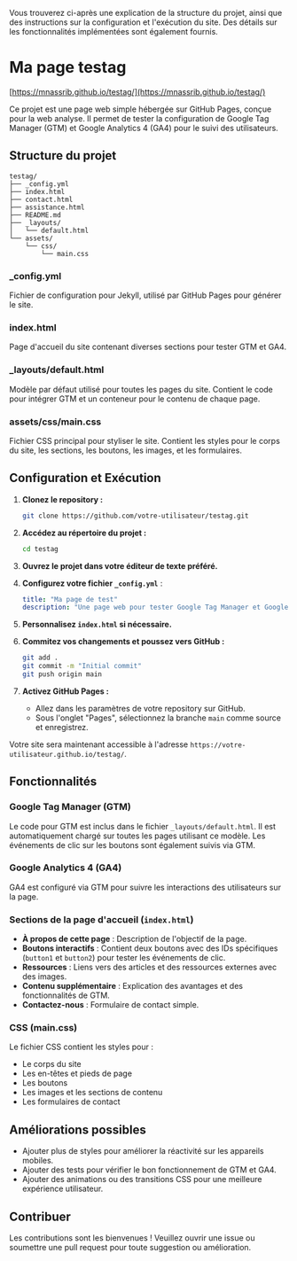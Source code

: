 Vous trouverez ci-après une explication de la structure du projet, ainsi que des instructions sur la configuration et l'exécution du site. Des détails sur les fonctionnalités implémentées sont également fournis.


# Ma page testag 

[https://mnassrib.github.io/testag/](https://mnassrib.github.io/testag/)

Ce projet est une page web simple hébergée sur GitHub Pages, conçue pour la web analyse. Il permet de tester la configuration de Google Tag Manager (GTM) et Google Analytics 4 (GA4) pour le suivi des utilisateurs.

## Structure du projet

```
testag/
├── _config.yml
├── index.html
├── contact.html
├── assistance.html
├── README.md
├── _layouts/
│   └── default.html
└── assets/
    └── css/
        └── main.css
```

### _config.yml

Fichier de configuration pour Jekyll, utilisé par GitHub Pages pour générer le site.

### index.html

Page d'accueil du site contenant diverses sections pour tester GTM et GA4.

### _layouts/default.html

Modèle par défaut utilisé pour toutes les pages du site. Contient le code pour intégrer GTM et un conteneur pour le contenu de chaque page.

### assets/css/main.css

Fichier CSS principal pour styliser le site. Contient les styles pour le corps du site, les sections, les boutons, les images, et les formulaires.

## Configuration et Exécution

1. **Clonez le repository :**

   ```bash
   git clone https://github.com/votre-utilisateur/testag.git
   ```

2. **Accédez au répertoire du projet :**

   ```bash
   cd testag
   ```

3. **Ouvrez le projet dans votre éditeur de texte préféré.**

4. **Configurez votre fichier `_config.yml`** :

   ```yaml
   title: "Ma page de test"
   description: "Une page web pour tester Google Tag Manager et Google Analytics 4"
   ```

5. **Personnalisez `index.html` si nécessaire.**

6. **Commitez vos changements et poussez vers GitHub :**

   ```bash
   git add .
   git commit -m "Initial commit"
   git push origin main
   ```

7. **Activez GitHub Pages :**

   - Allez dans les paramètres de votre repository sur GitHub.
   - Sous l'onglet "Pages", sélectionnez la branche `main` comme source et enregistrez.

Votre site sera maintenant accessible à l'adresse `https://votre-utilisateur.github.io/testag/`.

## Fonctionnalités

### Google Tag Manager (GTM)

Le code pour GTM est inclus dans le fichier `_layouts/default.html`. Il est automatiquement chargé sur toutes les pages utilisant ce modèle. Les événements de clic sur les boutons sont également suivis via GTM.

### Google Analytics 4 (GA4)

GA4 est configuré via GTM pour suivre les interactions des utilisateurs sur la page.

### Sections de la page d'accueil (`index.html`)

- **À propos de cette page** : Description de l'objectif de la page.
- **Boutons interactifs** : Contient deux boutons avec des IDs spécifiques (`button1` et `button2`) pour tester les événements de clic.
- **Ressources** : Liens vers des articles et des ressources externes avec des images.
- **Contenu supplémentaire** : Explication des avantages et des fonctionnalités de GTM.
- **Contactez-nous** : Formulaire de contact simple.

### CSS (main.css)

Le fichier CSS contient les styles pour :

- Le corps du site
- Les en-têtes et pieds de page
- Les boutons
- Les images et les sections de contenu
- Les formulaires de contact

## Améliorations possibles

- Ajouter plus de styles pour améliorer la réactivité sur les appareils mobiles.
- Ajouter des tests pour vérifier le bon fonctionnement de GTM et GA4.
- Ajouter des animations ou des transitions CSS pour une meilleure expérience utilisateur.

## Contribuer

Les contributions sont les bienvenues ! Veuillez ouvrir une issue ou soumettre une pull request pour toute suggestion ou amélioration.
